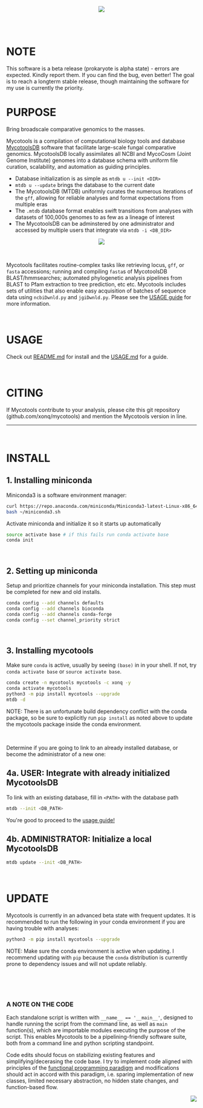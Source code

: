 <p align="center">
    <img
        src="https://gitlab.com/xonq/mycotools/-/raw/master/misc/pictogo.white.png"
    >
</p>

<br /><br />

# NOTE
This software is a beta release (prokaryote is alpha state) - errors are expected. Kindly report them.
If you can find the bug, even better! The goal is to reach a longterm stable
release, though maintaining the software for my use is currently the priority.

# PURPOSE
Bring broadscale comparative genomics to the masses. 

Mycotools is a compilation of computational biology tools and database [MycotoolsDB](https://github.com/xonq/mycotools/blob/master/MTDB.md) software that facilitate large-scale fungal comparative genomics. MycotoolsDB locally assimilates all NCBI and MycoCosm (Joint Genome Institute) genomes into a database schema with uniform file curation, scalability, and automation as guiding principles. 

- Database initialization is as simple as `mtdb u --init <DIR>`
- `mtdb u --update` brings the database to the current date
- The MycotoolsDB (MTDB) uniformly curates the numerous iterations of
  the `gff`, allowing for reliable analyses and format expectations from
  multiple eras
- The `.mtdb` database format enables swift transitions from analyses with datasets of 100,000s genomes to as few as a lineage of interest
- The MycotoolsDB can be adminstered by one administrator and accessed by
  multiple users that integrate via `mtdb -i <DB_DIR>`

<p align="center">
    <img
        src="https://gitlab.com/xonq/mycotools/-/raw/master/misc/mtdb.png"
    >
</p>

<br />

Mycotools facilitates routine-complex
tasks like retrieving locus, `gff`, or `fasta` accessions; running and compiling
`fasta`s of MycotoolsDB BLAST/hmmsearches; automated phylogenetic analysis
pipelines from BLAST to Pfam extraction to tree prediction, etc etc. Mycotools
includes sets of utilities that also enable easy acquisition of batches of
sequence data using `ncbiDwnld.py` and `jgiDwnld.py`. Please see the [USAGE
guide](https://github.com/xonq/mycotools/blob/master/USAGE.md) for
more information.

<br />

# USAGE
Check out [README.md](https://github.com/xonq/mycotools/blob/master/README.md) for install and the [USAGE.md](https://github.com/xonq/mycotools/blob/master/USAGE.md) for a guide. 

<br />

# CITING

If Mycotools contribute to your analysis, please cite this git repository (github.com/xonq/mycotools) and mention the Mycotools version in line.

---

<br />

# INSTALL

## 1. Installing miniconda
Miniconda3 is a software environment manager:

```bash
curl https://repo.anaconda.com/miniconda/Miniconda3-latest-Linux-x86_64.sh > ~/miniconda3.sh
bash ~/miniconda3.sh
```

Activate miniconda and initialize it so it starts up automatically
```bash
source activate base # if this fails run conda activate base
conda init
```


<br />

## 2. Setting up miniconda
Setup and prioritize channels for your miniconda installation. This step must be
completed for new and old installs.

```bash
conda config --add channels defaults
conda config --add channels bioconda
conda config --add channels conda-forge
conda config --set channel_priority strict
```

<br />

## 3. Installing mycotools
Make sure `conda` is active, usually by seeing `(base)` in in your shell.
If not, try `conda activate base` or `source activate base`. 

```bash
conda create -n mycotools mycotools -c xonq -y
conda activate mycotools
python3 -m pip install mycotools --upgrade
mtdb -d
```

NOTE: There is an unfortunate build dependency conflict with the conda package,
so be sure to explicitly run `pip install` as noted above to update the
mycotools package inside the conda environment.

<br />

Determine if you are going to link to an already installed database, or become
the administrator of a new one:

## 4a. USER: Integrate with already initialized MycotoolsDB
To link with an existing database, fill in `<PATH>` with the database path

```bash
mtdb --init <DB_PATH>
```

You're good to proceed to the
[usage guide!](https://gitlab.com/xonq/mycotools/-/blob/master/USAGE.md)

## 4b. ADMINISTRATOR: Initialize a local MycotoolsDB
```bash
mtdb update --init <DB_PATH>
```

<br />

# UPDATE
Mycotools is currently in an advanced beta state with frequent updates. It is
recommended to run the following in your conda environment if you are having
trouble with analyses:

```bash
python3 -m pip install mycotools --upgrade
```

NOTE: Make sure the conda environment is active when updating.
I recommend updating with `pip` because the `conda` distribution 
is currently prone to dependency issues and will not update reliably.


<br /><br /><br />

### A NOTE ON THE CODE
Each standalone script is written with `__name__ == '__main__'`, designed to
handle running the script from the command line, as well as `main` function(s),
which are importable modules executing the purpose of the script. This enables Mycotools
to be a pipelining-friendly software suite, both from a command line and
python scripting standpoint.

Code edits should focus on stabilizing existing features and simplifying/decerasing the code base.
I try to implement code aligned with principles of the [functional
programming paradigm](https://docs.python.org/3/howto/functional.html) and
modifications should act in accord with this paradigm, i.e. sparing
implementation of new classes, limited necessary abstraction, no hidden state
changes, and function-based flow.


<img align="right" src="https://gitlab.com/xonq/mycotools/-/raw/master/misc/ablogo.png">

<br /><br /><br /><br /><br /><br /><br /><br /><br /><br /><br />
